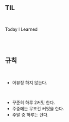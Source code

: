 ## TIL

<br>

Today I Learned

<br>

<br>

## 규칙

<br>

- 어뷰징 하지 않는다.

<br>

- 꾸준히 하루 2커밋 한다.
- 주중에는 무조건 커밋을 한다.
- 주말 중 하루는 쉰다.

<br>